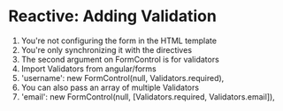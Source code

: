 # Reactive: Adding Validation
01. You're not configuring the form in the HTML template
02. You're only synchronizing it with the directives
03. The second argument on FormControl is for validators
04. Import Validators from angular/forms
05. 'username': new FormControl(null, Validators.required),
06. You can also pass an array of multiple Validators
07. 'email': new FormControl(null, [Validators.required, Validators.email]),